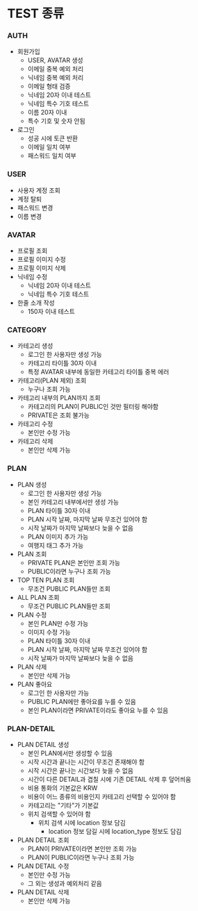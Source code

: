 # TEST 종류

### AUTH

- 회원가입
  - USER, AVATAR 생성
  - 이메일 중복 예외 처리
  - 닉네임 중복 예외 처리
  - 이메일 형태 검증
  - 닉네임 20자 이내 테스트
  - 닉네임 특수 기호 테스트
  - 이름 20자 이내
  - 특수 기호 및 숫자 안됨
- 로그인
  - 성공 시에 토큰 반환
  - 이메일 일치 여부
  - 패스워드 일치 여부

### USER

- 사용자 계정 조회
- 계정 탈퇴
- 패스워드 변경
- 이름 변경

### AVATAR

- 프로필 조회
- 프로필 이미지 수정
- 프로필 이미지 삭제
- 닉네임 수정
  - 닉네임 20자 이내 테스트
  - 닉네임 특수 기호 테스트
- 한줄 소개 작성
  - 150자 이내 테스트

### CATEGORY

- 카테고리 생성
  - 로그인 한 사용자만 생성 가능
  - 카테고리 타이틀 30자 이내
  - 특정 AVATAR 내부에 동일한 카테고리 타이틀 중복 에러
- 카테고리(PLAN 제외) 조회
  - 누구나 조회 가능
- 카테고리 내부의 PLAN까지 조회
  - 카테고리의 PLAN이 PUBLIC인 것만 필터링 해야함
  - PRIVATE은 조회 불가능
- 카테고리 수정
  - 본인만 수정 가능
- 카테고리 삭제
  - 본인만 삭제 가능

### PLAN

- PLAN 생성
  - 로그인 한 사용자만 생성 가능
  - 본인 카테고리 내부에서만 생성 가능
  - PLAN 타이틀 30자 이내
  - PLAN 시작 날짜, 마지막 날짜 무조건 있어야 함
  - 시작 날짜가 마지막 날짜보다 늦을 수 없음
  - PLAN 이미지 추가 가능
  - 여행지 태그 추가 가능
- PLAN 조회
  - PRIVATE PLAN은 본인만 조회 가능
  - PUBLIC이라면 누구나 조회 가능
- TOP TEN PLAN 조회
  - 무조건 PUBLIC PLAN들만 조회
- ALL PLAN 조회
  - 무조건 PUBLIC PLAN들만 조회
- PLAN 수정
  - 본인 PLAN만 수정 가능
  - 이미지 수정 가능
  - PLAN 타이틀 30자 이내
  - PLAN 시작 날짜, 마지막 날짜 무조건 있어야 함
  - 시작 날짜가 마지막 날짜보다 늦을 수 없음
- PLAN 삭제
  - 본인만 삭제 가능
- PLAN 좋아요
  - 로그인 한 사용자만 가능
  - PUBLIC PLAN에만 좋아요를 누를 수 있음
  - 본인 PLAN이라면 PRIVATE이라도 좋아요 누를 수 있음

### PLAN-DETAIL

- PLAN DETAIL 생성
  - 본인 PLAN에서만 생성할 수 있음
  - 시작 시간과 끝나는 시간이 무조건 존재해야 함
  - 시작 시간은 끝나는 시간보다 늦을 수 없음
  - 시간이 다른 DETAIL과 겹칠 시에 기존 DETAIL 삭제 후 덮어씌움
  - 비용 통화의 기본값은 KRW
  - 비용이 어느 종류의 비용인지 카테고리 선택할 수 있어야 함
  - 카테고리는 "기타"가 기본값
  - 위치 검색할 수 있어야 함
    - 위치 검색 시에 location 정보 담김
      - location 정보 담길 시에 location_type 정보도 담김
- PLAN DETAIL 조회
  - PLAN이 PRIVATE이라면 본인만 조회 가능
  - PLAN이 PUBLIC이라면 누구나 조회 가능
- PLAN DETAIL 수정
  - 본인만 수정 가능
  - 그 외는 생성과 예외처리 같음
- PLAN DETAIL 삭제
  - 본인만 삭제 가능
